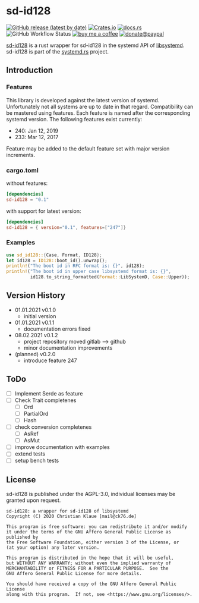 # sd-id128

[![GitHub release (latest by date)](https://img.shields.io/github/v/release/ente76/sd-id128?label=github&logo=github)](https://github.com/ente76/sd-id128)  [![Crates.io](https://img.shields.io/crates/v/sd-id128)](https://crates.io/crates/sd-id128)  [![docs.rs](https://docs.rs/sd-id128/badge.svg)](https://docs.rs/sd-id128/)  ![GitHub Workflow Status](https://img.shields.io/github/workflow/status/ente76/sd-id128/test) [![buy me a coffee](https://img.shields.io/badge/buy%20me%20a%20coffee-or%20I%20sing-53a0d0?style=flat&logo=Buy-Me-A-Coffee)](https://www.buymeacoffee.com/ente)  [![donate@paypal](https://img.shields.io/badge/paypal-donation-53a0d0?style=flat&logo=paypal)](https://www.paypal.com/donate?hosted_button_id=CRGNTJBS4AD4G)  


 [sd-id128](https://github.com/ente76/sd-id128) is a rust wrapper for sd-id128 in the systemd API of [libsystemd](https://www.freedesktop.org/software/systemd/man/sd-id128.html). sd-id128 is part of the [systemd.rs](https://github.com/ente76/systemd.rs) project.


## Introduction

### Features

This library is developed against the latest version of systemd. Unfortunately not all systems are up to date in that regard. Compatibility can be mastered using features. Each feature is named after the corresponding systemd version. The following features exist currently:

- 240: Jan 12, 2019
- 233: Mar 12, 2017

Feature may be added to the default feature set with major version increments.

### cargo.toml

without features:

```toml
[dependencies]
sd-id128 = "0.1"
```

with support for latest version:

```toml
[dependencies]
sd-id128 = { version="0.1", features=["247"]}
```

### Examples

```rust
use sd_id128::{Case, Format, ID128};
let id128 = ID128::boot_id().unwrap();
println!("The boot id in RFC format is: {}", id128);
println!("The boot id in upper case libsystemd format is: {}",
         id128.to_string_formatted(Format::LibSystemD, Case::Upper));
```

## Version History

- 01.01.2021 v0.1.0
  - initial version
- 01.01.2021 v0.1.1
  - documentation errors fixed
- 08.02.2021 v0.1.2
  - project repository moved gitlab --> github
  - minor documentation improvements
- (planned) v0.2.0
  - introduce feature 247

## ToDo

- [ ] Implement Serde as feature
- [ ] Check Trait completenes
  - [ ] Ord
  - [ ] PartialOrd
  - [ ] Hash
- [ ] check conversion completenes
  - [ ] AsRef
  - [ ] AsMut
- [ ] improve documentation with examples
- [ ] extend tests
- [ ] setup bench tests

## License

sd-id128 is published under the AGPL-3.0, individual licenses may be granted upon request.

```license
sd-id128: a wrapper for sd-id128 of libsystemd
Copyright (C) 2020 Christian Klaue [mail@ck76.de]

This program is free software: you can redistribute it and/or modify
it under the terms of the GNU Affero General Public License as published by
the Free Software Foundation, either version 3 of the License, or
(at your option) any later version.

This program is distributed in the hope that it will be useful,
but WITHOUT ANY WARRANTY; without even the implied warranty of
MERCHANTABILITY or FITNESS FOR A PARTICULAR PURPOSE.  See the
GNU Affero General Public License for more details.

You should have received a copy of the GNU Affero General Public License
along with this program.  If not, see <https://www.gnu.org/licenses/>.
```
